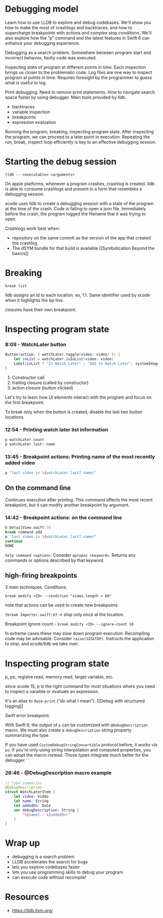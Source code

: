 # Debugging model

Learn how to use LLDB to explore and debug codebases. We'll show you how to make the most of crashlogs and backtraces, and how to supercharge breakpoints with actions and complex stop conditions. We'll also explore how the “p” command and the latest features in Swift 6 can enhance your debugging experience.

Debugging as a search problem.
Somewhere between program start and incorrect behavior, faulty code was executed.

Inspecting state of program at different points in time.  Each inspection brings us closer to the problematic code.  Log files are one way to inspect program at points in time.  Requires foresight by the programmer to guess what is useful to log.

Print debugging.  Need to remove print statements.  How to navigate search space faster by using debugger.  Main tools provided by lldb.

* backtraces
* variable inspection
* breakpoints
* expression evaluation

Running the program, breaking, inspecting program state.  After inspecting the program, we can proceed to a later point in execution.  Repeating the run, break, inspect loop efficiently is key to an effective debugging session.



# Starting the debug session
`lldb -- <executable> <arguments>`

On apple platforms, whenever a program crashes, crashlog is created.  lldb is able to consume crashlogs and present in a form that resembles a debugging session.

xcode uses lldb to create a debugging session with a state of the program at the time of the crash.  Code is failing to open a json file.  Immediately before the crash, the program logged the filename that it was trying to open.

Crashlogs work best when:
* repository on the same commit as the version of the app that created the crashlog
* The dSYM bundle for that build is available
[[Symbolication Beyond the basics]]


# Breaking
`break list`

lldb assigns an id to each location.  ex, 1.1.  Same identifier used by xcode when it highlights the bp line.

closures have their own breakpoint.


# Inspecting program state

### 8:09 - WatchLater button
```swift
Button(action: { watchLater.toggle(video: video) }) { 
    let inList = watchLater.isInList(video: video) 
    Label(inList ? "In Watch Later" : "Add to Watch Later", systemImage: inList ? "checkmark" : "plus") 
}
```

1.  Constructor call
2. trailing closure (called by constructor)
3. action closure (button clicked)

Let's try to learn how UI elements interact with the program and focus on the first breakpoint.

To break only when the button is created, disable the last two button locations.


### 12:54 - Printing watch later list information
```swift
p watchLater.count 
p watchLater.last!.name
```

### 13:45 - Breakpoint actions: Printing name of the most recently added video
```swift
p "last video is \(watchLater.last?.name)"
```

## On the command line
Continues execution after printing.  This command affects the most recent breakpoint, but it can modify another breakpoint by argument.
### 14:42 - Breakpoint actions: on the command line
```swift
b DetailView.swift:70 
break command add 
p "last video is \(watchLater.last?.name)" 
continue 
DONE
```
`help command <option>`.
Consider `apropos <keyword>`.  Returns any commands or options described by that keyword.

## high-firing breakpoints

3 main techniques. Conditions:

`break modify <ID> --condition "video.length > 60"`

note that actions can be used to create new breakpoints

`tbreak Importer.swift:67` -> stop only once at the location.

Breakpoint ignore count - `break modify <ID> --ignore-count 10`

In extreme cases these may slow down program execution.  Recompiling code may be advisable.
Consider `raise(SIGSTOP)`.  Instructs the application to stop, and xcode/lldb we take over.

# Inspecting program state

p, po, registre read, memory read, target variable, etc.

since xcode 15, p is the right command for most situations where you need to inspect a varaible or evaluate an expression.

It's an alias to `dwim-print` ("do what I mean").
[[Debug with structured logging]]

Swift error breakpoint.  

With Swift 6, the output of `p` can be customized with `@DebugDescription` macro.  We must also create a `debugDescription` string property summarizing the type.

If you have used `CustomDebugStringConvertible` protocol before, it works via `po`.  If you're only using string interpolation and computed properties, you can adopt the macro instead.  Those types integrate much better for the debugger. 


### 26:46 - @DebugDescription macro example
```swift
// Type summaries 
@DebugDescription 
struct WatchLaterItem { 
    let video: Video 
    let name: String 
    let addedOn: Date
    var debugDescription: String { 
        "\(name) - \(addedOn)" 
    } 
}
```

# Wrap up
* debugging is a search problem
* LLDB accelerates the search for bugs
* lets you explore codebases faster
* lets you use programming skills to debug your program
* can execute code without recompile!

# Resources
* https://lldb.llvm.org/
